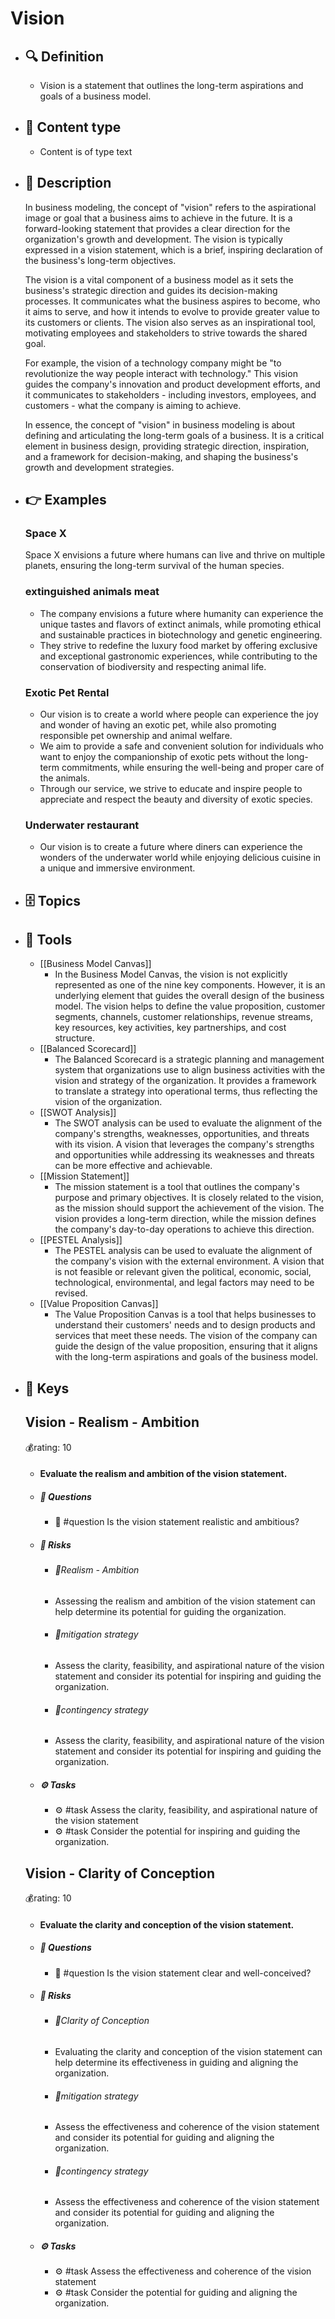 # Vision
- ## 🔍 Definition
  - Vision is a statement that outlines the long-term aspirations and goals of a business model.
- ## 📰 Content type 
  - Content is of type text
- ## 📖 Description
  In business modeling, the concept of "vision" refers to the aspirational image or goal that a business aims to achieve in the future. It is a forward-looking statement that provides a clear direction for the organization's growth and development. The vision is typically expressed in a vision statement, which is a brief, inspiring declaration of the business's long-term objectives.
  
  The vision is a vital component of a business model as it sets the business's strategic direction and guides its decision-making processes. It communicates what the business aspires to become, who it aims to serve, and how it intends to evolve to provide greater value to its customers or clients. The vision also serves as an inspirational tool, motivating employees and stakeholders to strive towards the shared goal.
  
  For example, the vision of a technology company might be "to revolutionize the way people interact with technology." This vision guides the company's innovation and product development efforts, and it communicates to stakeholders - including investors, employees, and customers - what the company is aiming to achieve.
  
  In essence, the concept of "vision" in business modeling is about defining and articulating the long-term goals of a business. It is a critical element in business design, providing strategic direction, inspiration, and a framework for decision-making, and shaping the business's growth and development strategies.
- ## 👉 Examples
  ### Space X
  Space X envisions a future where humans can live and thrive on multiple planets, ensuring the long-term survival of the human species.
  ### 
  
  ### extinguished animals meat
  - The company envisions a future where humanity can experience the unique tastes and flavors of extinct animals, while promoting ethical and sustainable practices in biotechnology and genetic engineering.
  - They strive to redefine the luxury food market by offering exclusive and exceptional gastronomic experiences, while contributing to the conservation of biodiversity and respecting animal life.
  ### Exotic Pet Rental
  - Our vision is to create a world where people can experience the joy and wonder of having an exotic pet, while also promoting responsible pet ownership and animal welfare.
  - We aim to provide a safe and convenient solution for individuals who want to enjoy the companionship of exotic pets without the long-term commitments, while ensuring the well-being and proper care of the animals.
  - Through our service, we strive to educate and inspire people to appreciate and respect the beauty and diversity of exotic species.
  ### Underwater restaurant
  - Our vision is to create a future where diners can experience the wonders of the underwater world while enjoying delicious cuisine in a unique and immersive environment.
- ## 🗄️ Topics
  
- ## 🧰 Tools
  - [[Business Model Canvas]]
    - In the Business Model Canvas, the vision is not explicitly represented as one of the nine key components. However, it is an underlying element that guides the overall design of the business model. The vision helps to define the value proposition, customer segments, channels, customer relationships, revenue streams, key resources, key activities, key partnerships, and cost structure.
  - [[Balanced Scorecard]]
    - The Balanced Scorecard is a strategic planning and management system that organizations use to align business activities with the vision and strategy of the organization. It provides a framework to translate a strategy into operational terms, thus reflecting the vision of the organization.
  - [[SWOT Analysis]]
    - The SWOT analysis can be used to evaluate the alignment of the company's strengths, weaknesses, opportunities, and threats with its vision. A vision that leverages the company's strengths and opportunities while addressing its weaknesses and threats can be more effective and achievable.
  - [[Mission Statement]]
    - The mission statement is a tool that outlines the company's purpose and primary objectives. It is closely related to the vision, as the mission should support the achievement of the vision. The vision provides a long-term direction, while the mission defines the company's day-to-day operations to achieve this direction.
  - [[PESTEL Analysis]]
    - The PESTEL analysis can be used to evaluate the alignment of the company's vision with the external environment. A vision that is not feasible or relevant given the political, economic, social, technological, environmental, and legal factors may need to be revised.
  - [[Value Proposition Canvas]]
    - The Value Proposition Canvas is a tool that helps businesses to understand their customers' needs and to design products and services that meet these needs. The vision of the company can guide the design of the value proposition, ensuring that it aligns with the long-term aspirations and goals of the business model.
- ## 🔑 Keys
  ## Vision - Realism - Ambition
  💰rating: 10
  - #### Evaluate the realism and ambition of the vision statement.
  - ##### 💭 Questions
    - 💭 #question Is the vision statement realistic and ambitious?
  - ##### 🚨 Risks
    - ###### 🚨Realism - Ambition
    - Assessing the realism and ambition of the vision statement can help determine its potential for guiding the organization.
    - ###### 🚨mitigation strategy
    - Assess the clarity, feasibility, and aspirational nature of the vision statement and consider its potential for inspiring and guiding the organization.
    - ###### 🚨contingency strategy
    - Assess the clarity, feasibility, and aspirational nature of the vision statement and consider its potential for inspiring and guiding the organization.
  - ##### ⚙️ Tasks
    - ⚙️ #task Assess the clarity, feasibility, and aspirational nature of the vision statement
    - ⚙️ #task  Consider the potential for inspiring and guiding the organization.
  
  
  ## Vision - Clarity of Conception
  💰rating: 10
  - #### Evaluate the clarity and conception of the vision statement.
  - ##### 💭 Questions
    - 💭 #question Is the vision statement clear and well-conceived?
  - ##### 🚨 Risks
    - ###### 🚨Clarity of Conception
    - Evaluating the clarity and conception of the vision statement can help determine its effectiveness in guiding and aligning the organization.
    - ###### 🚨mitigation strategy
    - Assess the effectiveness and coherence of the vision statement and consider its potential for guiding and aligning the organization.
    - ###### 🚨contingency strategy
    - Assess the effectiveness and coherence of the vision statement and consider its potential for guiding and aligning the organization.
  - ##### ⚙️ Tasks
    - ⚙️ #task Assess the effectiveness and coherence of the vision statement
    - ⚙️ #task  Consider the potential for guiding and aligning the organization.
  
  
